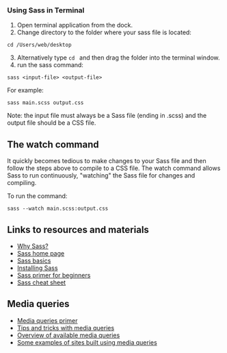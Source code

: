 ### Using Sass in Terminal

1. Open terminal application from the dock.
2. Change directory to the folder where your sass file is located:

`cd /Users/web/desktop`

3. Alternatively type `cd ` and then drag the folder into the terminal window.
4. run the sass command:

`sass <input-file> <output-file>`

For example:

`sass main.scss output.css`

Note: the input file must always be a Sass file (ending in .scss) and the output file should be a CSS file.

## The watch command

It quickly becomes tedious to make changes to your Sass file and then follow the steps above to compile to a CSS file. The watch command allows Sass to run continuously, "watching" the Sass file for changes and compiling.

To run the command:

`sass --watch main.scss:output.css`

## Links to resources and materials

* [Why Sass?](http://alistapart.com/article/why-sass)
* [Sass home page](http://sass-lang.com/)
* [Sass basics](http://sass-lang.com/guide)
* [Installing Sass](http://sass-lang.com/install)
* [Sass primer for beginners](http://blog.teamtreehouse.com/the-absolute-beginners-guide-to-sass)
* [Sass cheat sheet](http://ricostacruz.com/cheatsheets/sass.html)

## Media queries

* [Media queries primer](http://unmatchedstyle.com/news/working-with-media-queries-and-min-width.php)
* [Tips and tricks with media queries](https://css-tricks.com/logic-in-media-queries/)
* [Overview of available media queries](http://cssmediaqueries.com/)
* [Some examples of sites built using media queries](http://mediaqueri.es/)
